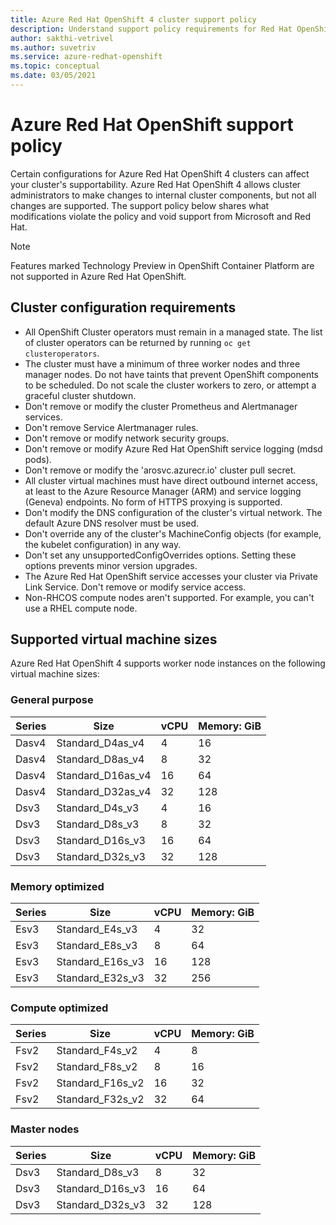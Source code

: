 ```yaml
---
title: Azure Red Hat OpenShift 4 cluster support policy
description: Understand support policy requirements for Red Hat OpenShift 4
author: sakthi-vetrivel
ms.author: suvetriv
ms.service: azure-redhat-openshift
ms.topic: conceptual
ms.date: 03/05/2021
---
```


# Azure Red Hat OpenShift support policy

Certain configurations for Azure Red Hat OpenShift 4 clusters can affect your cluster's supportability. Azure Red Hat OpenShift 4 allows cluster administrators to make changes to internal cluster components, but not all changes are supported. The support policy below shares what modifications violate the policy and void support from Microsoft and Red Hat.

> [!NOTE]
> Features marked Technology Preview in OpenShift Container Platform are not supported in Azure Red Hat OpenShift.

## Cluster configuration requirements

* All OpenShift Cluster operators must remain in a managed state. The list of cluster operators can be returned by running `oc get clusteroperators`.
* The cluster must have a minimum of three worker nodes and three manager nodes. Do not have taints that prevent OpenShift components to be scheduled. Do not scale the cluster workers to zero, or attempt a graceful cluster shutdown.
* Don't remove or modify the cluster Prometheus and Alertmanager services.
* Don't remove Service Alertmanager rules.
* Don't remove or modify network security groups.
* Don't remove or modify Azure Red Hat OpenShift service logging (mdsd pods).
* Don't remove or modify the 'arosvc.azurecr.io' cluster pull secret.
* All cluster virtual machines must have direct outbound internet access, at least to the Azure Resource Manager (ARM) and service logging (Geneva) endpoints.  No form of HTTPS proxying is supported.
* Don't modify the DNS configuration of the cluster's virtual network. The default Azure DNS resolver must be used.
* Don't override any of the cluster's MachineConfig objects (for example, the kubelet configuration) in any way.
* Don't set any unsupportedConfigOverrides options. Setting these options prevents minor version upgrades.
* The Azure Red Hat OpenShift service accesses your cluster via Private Link Service.  Don't remove or modify service access.
* Non-RHCOS compute nodes aren't supported. For example, you can't use a RHEL compute node.

## Supported virtual machine sizes

Azure Red Hat OpenShift 4 supports worker node instances on the following virtual machine sizes:

### General purpose

|Series|Size|vCPU|Memory: GiB|
|-|-|-|-|
|Dasv4|Standard_D4as_v4|4|16|
|Dasv4|Standard_D8as_v4|8|32|
|Dasv4|Standard_D16as_v4|16|64|
|Dasv4|Standard_D32as_v4|32|128|
|Dsv3|Standard_D4s_v3|4|16|
|Dsv3|Standard_D8s_v3|8|32|
|Dsv3|Standard_D16s_v3|16|64|
|Dsv3|Standard_D32s_v3|32|128|

### Memory optimized

|Series|Size|vCPU|Memory: GiB|
|-|-|-|-|
|Esv3|Standard_E4s_v3|4|32|
|Esv3|Standard_E8s_v3|8|64|
|Esv3|Standard_E16s_v3|16|128|
|Esv3|Standard_E32s_v3|32|256|

### Compute optimized

|Series|Size|vCPU|Memory: GiB|
|-|-|-|-|
|Fsv2|Standard_F4s_v2|4|8|
|Fsv2|Standard_F8s_v2|8|16|
|Fsv2|Standard_F16s_v2|16|32|
|Fsv2|Standard_F32s_v2|32|64|

### Master nodes

|Series|Size|vCPU|Memory: GiB|
|-|-|-|-|
|Dsv3|Standard_D8s_v3|8|32|
|Dsv3|Standard_D16s_v3|16|64|
|Dsv3|Standard_D32s_v3|32|128|
